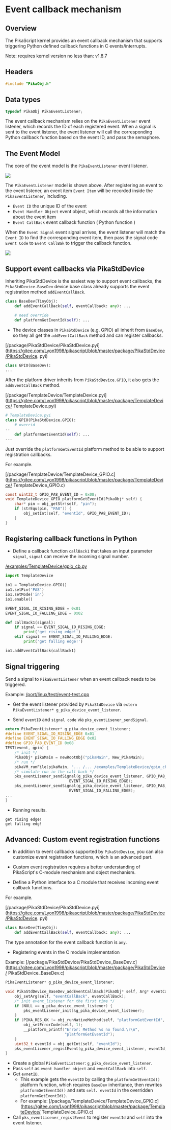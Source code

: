 # Event callback mechanism

## Overview

The PikaScript kernel provides an event callback mechanism that supports triggering Python defined callback functions in C events/interrupts.

Note: requires kernel version no less than: v1.8.7

## Headers

``` C
#include "PikaObj.h"
```

## Data types

``` c
typedef PikaObj PikaEventListener;
```

The event callback mechanism relies on the `PikaEventListener` event listener, which records the ID of each registered event. When a signal is sent to the event listener, the event listener will call the corresponding Python callback function based on the event ID, and pass the semaphore.

## The Event Model

The core of the event model is the `PikaEventListener` event listener.

![](assets/image-20220619102931608.png)

The `PikaEventListener` model is shown above. After registering an event to the event listener, an event item `Event Item` will be recorded inside the `PikaEventListener`, including.

- `Event ID` the unique ID of the event
- `Event Handler Object` event object, which records all the information about the event item
- `Event CallBack` event callback function ( Python function )


When the `Event Signal` event signal arrives, the event listener will match the `Event ID` to find the corresponding event item, then pass the signal code `Event Code` to `Event CallBak` to trigger the callback function.

![](assets/image-20220619104053576.png)


## Support event callbacks via PikaStdDevice

Inheriting PikaStdDevice is the easiest way to support event callbacks, the ``PikaStdDevice.BaseDev`` device base class already supports the event registration method ``addEventCallBack``.

```python
class BaseDev(TinyObj):
    def addEventCallBack(self, eventCallback: any): ...

    # need override
    def platformGetEventId(self): ...
```

- The device classes in `PikaStdDevice` (e.g. GPIO) all inherit from `BaseDev`, so they all get the `addEventCallBack` method and can register callbacks.

[/package/PikaStdDevice/PikaStdDevice.pyi](https://gitee.com/Lyon1998/pikascript/blob/master/package/PikaStdDevice/PikaStdDevice. pyi)

``` python
class GPIO(BaseDev):
...
```
After the platform driver inherits from `PikaStdDevice.GPIO`, it also gets the `addEventCallBack` method.

[/package/TemplateDevice/TemplateDevice.pyi](https://gitee.com/Lyon1998/pikascript/blob/master/package/TemplateDevice/ TemplateDevice.pyi)

``` python
# TemplateDevice.pyi
class GPIO(PikaStdDevice.GPIO):
    # overrid
--
    def platformGetEventId(self): ...
---
```

Just override the `platformGetEventId` platform method to be able to support registration callbacks.

For example.

[/package/TemplateDevice/TemplateDevice_GPIO.c](https://gitee.com/Lyon1998/pikascript/blob/master/package/TemplateDevice/ TemplateDevice_GPIO.c)

``` c
const uint32_t GPIO_PA8_EVENT_ID = 0x08;
void TemplateDevice_GPIO_platformGetEventId(PikaObj* self) {
    char* pin = obj_getStr(self, "pin");
    if (strEqu(pin, "PA8")) {
        obj_setInt(self, "eventId", GPIO_PA8_EVENT_ID);
    }
}
```

## Registering callback functions in Python

- Define a callback function `callBack1` that takes an input parameter `signal`, `signal` can receive the incoming signal number.

[/examples/TemplateDevice/gpio_cb.py](https://gitee.com/Lyon1998/pikascript/blob/master/examples/TemplateDevice/gpio_cb.py)

``` python
import TemplateDevice

io1 = TemplateDevice.GPIO()
io1.setPin('PA8')
io1.setMode('in')
io1.enable()

EVENT_SIGAL_IO_RISING_EDGE = 0x01
EVENT_SIGAL_IO_FALLING_EDGE = 0x02

def callBack1(signal):
    if signal == EVENT_SIGAL_IO_RISING_EDGE:
        print('get rising edge!')
    elif signal == EVENT_SIGAL_IO_FALLING_EDGE:
        print('get falling edge!')

io1.addEventCallBack(callBack1)
```


## Signal triggering

Send a signal to `PikaEventListener` when an event callback needs to be triggered.

Example: [/port/linux/test/event-test.cpp](https://gitee.com/Lyon1998/pikascript/blob/master/port/linux/test/event-test.cpp)

- Get the event listener provided by `PikaStdDevice` via `extern PikaEventListener* g_pika_device_event_listener`.

- Send `eventID` and `signal code` via `pks_eventLisener_sendSignal`. 

``` c
extern PikaEventListener* g_pika_device_event_listener;
#define EVENT_SIGAL_IO_RISING_EDGE 0x01
#define EVENT_SIGAL_IO_FALLING_EDGE 0x02
#define GPIO_PA8_EVENT_ID 0x08
TEST(event, gpio) {
    /* init */
    PikaObj* pikaMain = newRootObj("pikaMain", New_PikaMain);
    /* run */
    pikaVM_runFile(pikaMain, "... /... /examples/TemplateDevice/gpio_cb.py");
    /* simulate run in the call back */
    pks_eventLisener_sendSignal(g_pika_device_event_listener, GPIO_PA8_EVENT_ID,
                            EVENT_SIGAL_IO_RISING_EDGE);
    pks_eventLisener_sendSignal(g_pika_device_event_listener, GPIO_PA8_EVENT_ID,
                            EVENT_SIGAL_IO_FALLING_EDGE);
...
}
```

- Running results.

```
get rising edge!
get falling edg!
```

## Advanced: Custom event registration functions

- In addition to event callbacks supported by `PikaStdDevice`, you can also customize event registration functions, which is an advanced part.

- Custom event registration requires a better understanding of PikaScript's C-module mechanism and object mechanism.

- Define a Python interface to a C module that receives incoming event callback functions.

For example.

[/package/PikaStdDevice/PikaStdDevice.pyi](https://gitee.com/Lyon1998/pikascript/blob/master/package/PikaStdDevice/PikaStdDevice. pyi)

```python
class BaseDev(TinyObj):
    def addEventCallBack(self, eventCallback: any): ...
```

The type annotation for the event callback function is ``any``.

- Registering events in the C module implementation

Example: [/package/PikaStdDevice/PikaStdDevice_BaseDev.c](https://gitee.com/Lyon1998/pikascript/blob/master/package/PikaStdDevice/ PikaStdDevice_BaseDev.c)

```c
PikaEventListener* g_pika_device_event_listener;

void PikaStdDevice_BaseDev_addEventCallBack(PikaObj* self, Arg* eventCallBack) {
    obj_setArg(self, "eventCallBack", eventCallBack);
    /* init event_listener for the first time */
    if (NULL == g_pika_device_event_listener) {
        pks_eventLisener_init(&g_pika_device_event_listener);
    }
    if (PIKA_RES_OK != obj_runNativeMethod(self, "platformGetEventId", NULL)) {
        obj_setErrorCode(self, 1);
        __platform_printf("Error: Method %s no found.\r\n",
                          "platformGetEventId");
    }
    uint32_t eventId = obj_getInt(self, "eventId");
    pks_eventLicener_registEvent(g_pika_device_event_listener, eventId, self);
}
```

- Create a global `PikaEventListener`: `g_pika_device_event_listener`.
- Pass `self` as `event handler object` and `evnetCallBack` into `self`.
- Get `evnetID`.
  - This example gets the `eventID` by calling the `platformGetEventId()` platform function, which requires `BaseDev` inheritance, then rewrites `platformGetEventId()` and sets `self. eventId` in the overridden `platformGetEventId()`.
  - For example: [/package/TemplateDevice/TemplateDevice_GPIO.c](https://gitee.com/Lyon1998/pikascript/blob/master/package/TemplateDevice/ TemplateDevice_GPIO.c)
- Call `pks_eventLicener_registEvent` to register `eventId` and `self` into the event listener.

